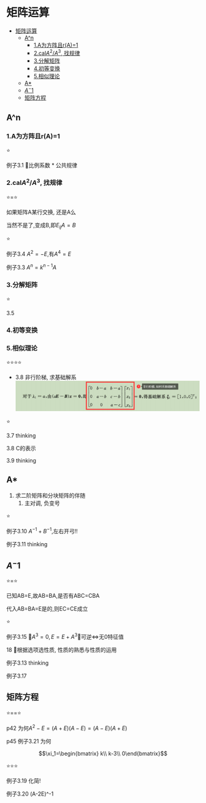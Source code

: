 # 矩阵运算

- [矩阵运算](#矩阵运算)
  - [A^n](#an)
    - [1.A为方阵且r(A)=1](#1a为方阵且ra1)
    - [2.cal$A^2/A^3$, 找规律](#2cala2a3-找规律)
    - [3.分解矩阵](#3分解矩阵)
    - [4.初等变换](#4初等变换)
    - [5.相似理论](#5相似理论)
  - [A*](#a)
  - [$A^-1$](#a-1)
  - [矩阵方程](#矩阵方程)

## A^n

### 1.A为方阵且r(A)=1

⭐

例子3.1 🏀比例系数 * 公共规律

### 2.cal$A^2/A^3$, 找规律

⭐=⭐

如果矩阵A某行交换, 还是A么

当然不是了,变成B,即$E_{ij}A=B$

⭐

例子3.4 $A^2=-E$,有$A^4=E$

例子3.3 $A^n=k^{n-1}A$

### 3.分解矩阵

⭐

3.5

### 4.初等变换

### 5.相似理论

⭐⭐⭐⭐

- 3.8 非行阶梯, 求基础解系![20221019153354](https://raw.githubusercontent.com/Logible/Image/main/note_image/20221019153354.png)

⭐

3.7 thinking

3.8 C的表示

3.9 thinking

## A*

1. 求二阶矩阵和分块矩阵的伴随
   1. 主对调, 负变号

⭐

例子3.10 $A^{-1}+B^{-1}$,左右开弓!!

例子3.11 thinking

## $A^-1$

⭐=⭐

已知AB=E,故AB=BA,是否有ABC=CBA

代入AB=BA=E是的,则EC=CE成立

⭐

例子3.15 🏀$A^3=0,E=E+A^3$🏀可逆<=>无0特征值

18 🏀根据选项选性质, 性质的熟悉与性质的运用

例子3.13 thinking

例子3.17

## 矩阵方程

⭐==⭐

p42 为何$A^2-E=(A+E)(A-E)=(A-E)(A+E)$

p45 例子3.21 为何

$$\xi_1=\begin{bmatrix}
k\\ k-3\\ 0\end{bmatrix}$$

⭐⭐⭐

例子3.19 化简!

例子3.20 (A-2E)^-1
